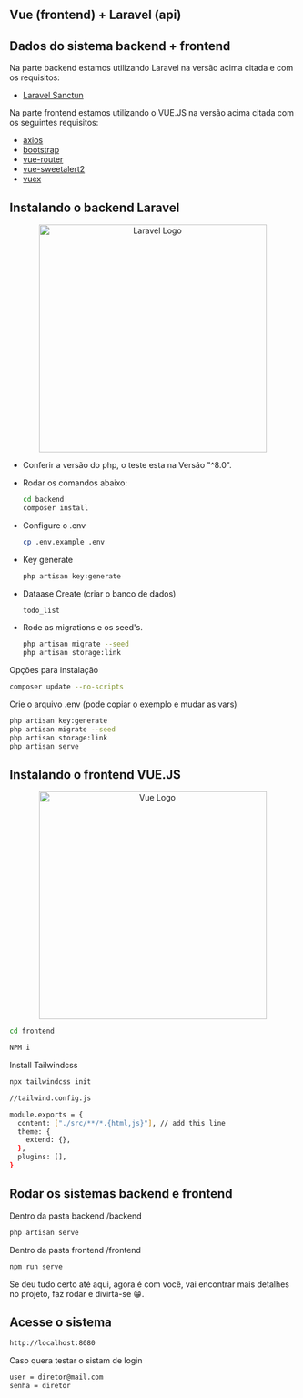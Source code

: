 ## Vue (frontend) + Laravel (api)

    
## Dados do sistema backend + frontend
Na parte backend estamos utilizando Laravel na versão acima citada e com os requisitos:
- [Laravel Sanctun](https://github.com/laravel/sanctum)

Na parte frontend estamos utilizando o VUE.JS na versão acima citada com os seguintes requisitos:
- [axios](https://github.com/axios)
- [bootstrap](https://github.com/bootstrap-vue/bootstrap-vue)
- [vue-router](https://github.com/vuejs/vue-router)
- [vue-sweetalert2](https://github.com/sweetalert2/sweetalert2)
- [vuex](https://github.com/vuejs/vuex)

## Instalando o backend Laravel
<p align="center"><a href="https://laravel.com" target="_blank"><img src="https://raw.githubusercontent.com/laravel/art/master/logo-lockup/5%20SVG/2%20CMYK/1%20Full%20Color/laravel-logolockup-cmyk-red.svg" width="400" alt="Laravel Logo"></a></p>

- Conferir a versão do php, o teste esta na Versão "^8.0".
- Rodar os comandos abaixo:
    ```bash
    cd backend
    composer install
    ```

- Configure o .env
    ```bash
    cp .env.example .env
    ```

- Key generate
    ```bash
    php artisan key:generate
    ```

- Dataase Create (criar o banco de dados)
    ```bash
    todo_list
    ```

- Rode as migrations e os seed's.
    ```bash
    php artisan migrate --seed
    php artisan storage:link
    ```

Opções para instalação
```bash
composer update --no-scripts
```
Crie o arquivo .env (pode copiar o exemplo e mudar as vars)

```bash
php artisan key:generate
php artisan migrate --seed
php artisan storage:link
php artisan serve 
```

## Instalando o frontend VUE.JS
<p align="center"><a href="https://vuejs.org/" target="_blank"><img src="https://upload.wikimedia.org/wikipedia/commons/thumb/9/95/Vue.js_Logo_2.svg/512px-Vue.js_Logo_2.svg.png" width="400" alt="Vue Logo"></a></p>

```bash
cd frontend
```

```bash
NPM i
```

Install Tailwindcss
```bash
npx tailwindcss init
```

```bash
//tailwind.config.js

module.exports = {
  content: ["./src/**/*.{html,js}"], // add this line
  theme: {
    extend: {},
  },
  plugins: [],
}
```

## Rodar os sistemas backend e frontend

Dentro da pasta backend /backend
```bash
php artisan serve
```

Dentro da pasta frontend /frontend
```bash
npm run serve
```
    
Se deu tudo certo até aqui, agora é com você, vai encontrar mais detalhes no projeto, faz rodar e divirta-se 😁.

## Acesse o sistema
```bash
http://localhost:8080
```

Caso quera testar o sistam de login
```bash
user = diretor@mail.com
senha = diretor
```

